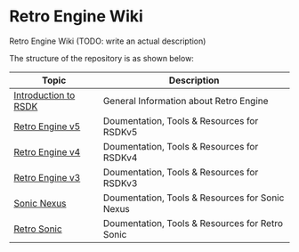 # Retro Engine Wiki

Retro Engine Wiki (TODO: write an actual description)



The structure of the repository is as shown below:

| Topic                                                 | Description                                                  |
| ----------------------------------------------------- | ------------------------------------------------------------ |
| [Introduction to RSDK](./Intro)                       | General Information about Retro Engine                       |
| [Retro Engine v5](./RSDKv5)                           | Doumentation, Tools & Resources for RSDKv5                   |
| [Retro Engine v4](./RSDKv4)                           | Doumentation, Tools & Resources for RSDKv4                   |
| [Retro Engine v3](./RSDKv3)                           | Doumentation, Tools & Resources for RSDKv3                   |
| [Sonic Nexus](./Nexus)                                | Doumentation, Tools & Resources for Sonic Nexus              |
| [Retro Sonic](./RSonic)                               | Doumentation, Tools & Resources for Retro Sonic              |

